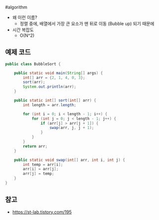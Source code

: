 #algorithm 

- 왜 이런 이름?
	- 정렬 중에, 배열에서 가장 큰 요소가 맨 뒤로 이동 (Bubble up) 되기 때문에 
- 시간 복잡도
    - O(N^2)

## 예제 코드
```java
public class BubbleSort {

    public static void main(String[] args) {
        int[] arr = {2, 1, 4, 0, 3};
        sort(arr);
        System.out.println(arr);
    }

    public static int[] sort(int[] arr) {
        int length = arr.length;

        for (int i = 0; i < length - 1; i++) {
            for (int j = 0; j < length - 1; j++) {
                if (arr[j] > arr[j + 1]) {
                    swap(arr, j, j + 1);
                }
            }
        }
        return arr;
    }

    public static void swap(int[] arr, int i, int j) {
        int temp = arr[i];
        arr[i] = arr[j];
        arr[j] = temp;
    }
}

```

## 참고
- https://st-lab.tistory.com/195